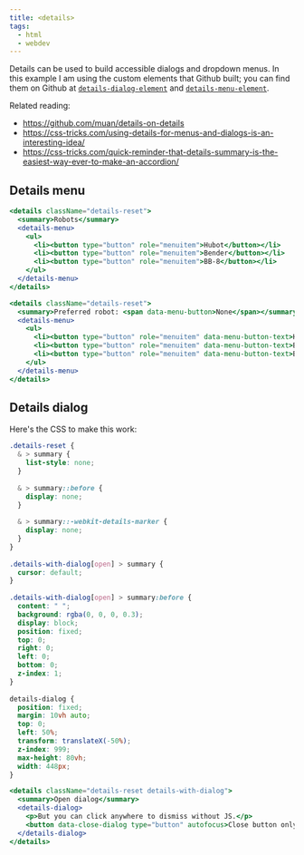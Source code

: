 ```yaml
---
title: <details>
tags: 
  - html
  - webdev
---
```


Details can be used to build accessible dialogs and dropdown menus. In this example I am using the custom elements that Github built; you can find them on Github at [`details-dialog-element`](https://github.com/github/details-dialog-element) and [`details-menu-element`](https://github.com/github/details-menu-element).

<P fontWeight='bold' mb={0}>Related reading:</P>

- https://github.com/muan/details-on-details
- https://css-tricks.com/using-details-for-menus-and-dialogs-is-an-interesting-idea/
- https://css-tricks.com/quick-reminder-that-details-summary-is-the-easiest-way-ever-to-make-an-accordion/

## Details menu

```jsx
<details className="details-reset">
  <summary>Robots</summary>
  <details-menu>
    <ul>
      <li><button type="button" role="menuitem">Hubot</button></li>
      <li><button type="button" role="menuitem">Bender</button></li>
      <li><button type="button" role="menuitem">BB-8</button></li>
    </ul>
  </details-menu>
</details>
```

```jsx
<details className="details-reset">
  <summary>Preferred robot: <span data-menu-button>None</span></summary>
  <details-menu>
    <ul>
      <li><button type="button" role="menuitem" data-menu-button-text>Hubot</button></li>
      <li><button type="button" role="menuitem" data-menu-button-text>Bender</button></li>
      <li><button type="button" role="menuitem" data-menu-button-text>BB-8</button></li>
    </ul>
  </details-menu>
</details>
```

## Details dialog

Here's the CSS to make this work:

```css
.details-reset {
  & > summary {
    list-style: none;
  }
    
  & > summary::before {
    display: none;
  }
    
  & > summary::-webkit-details-marker {
    display: none;
  }
}
  
.details-with-dialog[open] > summary {
  cursor: default;
}
  
.details-with-dialog[open] > summary:before {
  content: " ";
  background: rgba(0, 0, 0, 0.3);
  display: block;
  position: fixed;
  top: 0;
  right: 0;
  left: 0;
  bottom: 0;
  z-index: 1;
}
  
details-dialog {
  position: fixed;
  margin: 10vh auto;
  top: 0;
  left: 50%;
  transform: translateX(-50%);
  z-index: 999;
  max-height: 80vh;
  width: 448px;
}
```

```jsx
<details className="details-reset details-with-dialog">
  <summary>Open dialog</summary>
  <details-dialog>
    <p>But you can click anywhere to dismiss without JS.</p>
    <button data-close-dialog type="button" autofocus>Close button only works with JS</button>
  </details-dialog>
</details>
```
